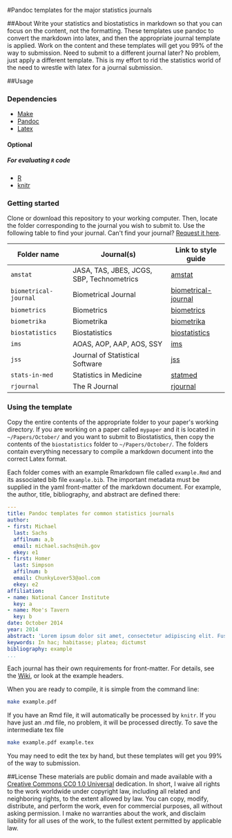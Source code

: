 #Pandoc templates for the major statistics journals

##About
Write your statistics and biostatistics in markdown so that you can focus on the content, not the formatting. These templates use pandoc to convert the markdown into latex, and then the appropriate journal template is applied. Work on the content and these templates will get you 99\% of the way to submission. Need to submit to a different journal later? No problem, just apply a different template. This is my effort to rid the statistics world of the need to wrestle with latex for a journal submission. 

##Usage

### Dependencies

- [Make](http://www.gnu.org/software/make/)
- [Pandoc](http://johnmacfarlane.net/pandoc/)
- [Latex](http://latex-project.org/ftp.html)

#### Optional

##### For evaluating `R` code
- [R](http://cran.us.r-project.org/)
- [knitr](http://yihui.name/knitr/)


### Getting started
Clone or download this repository to your working computer. Then, locate the folder corresponding to the journal you wish to submit to. Use the following table to find your journal. Can't find your journal? [Request it here](https://github.com/sachsmc/pandoc-journal-templates/issues/new). 

Folder name | Journal(s) | Link to style guide
-----------|-------------|----------------
`amstat` | JASA, TAS, JBES, JCGS, SBP, Technometrics | [amstat](http://journals.taylorandfrancis.com/amstat/asa-style-guide/)
`biometrical-journal` | Biometrical Journal | [biometrical-journal](http://onlinelibrary.wiley.com/journal/10.1002/(ISSN)1521-4036/homepage/ForAuthors.html)
`biometrics` | Biometrics | [biometrics](http://www.biometrics.tibs.org/latexdocumentclass.htm)
`biometrika` | Biometrika | [biometrika](http://www.oxfordjournals.org/our_journals/biomet/for_authors/)
`biostatistics` | Biostatistics | [biostatistics](http://www.oxfordjournals.org/our_journals/biosts/for_authors/msprep_submission.html)
`ims` | AOAS, AOP, AAP, AOS, SSY | [ims](http://www.e-publications.org/ims/support/ims-instructions.html)
`jss` | Journal of Statistical Software | [jss](http://www.jstatsoft.org/style)
`stats-in-med` | Statistics in Medicine | [statmed](http://onlinelibrary.wiley.com/journal/10.1002/(ISSN)1097-0258/homepage/ForAuthors.html)
`rjournal` | The R Journal | [rjournal](https://journal.r-project.org/submissions.html)

### Using the template
Copy the entire contents of the appropriate folder to your paper's working directory. If you are working on a paper called `mypaper` and it is located in `~/Papers/October/` and you want to submit to Biostatistics, then copy the contents of the `biostatistics` folder to `~/Papers/October/`. The folders contain everything necessary to compile a markdown document into the correct Latex format. 

Each folder comes with an example Rmarkdown file called `example.Rmd` and its associated bib file `example.bib`. The important metadata must be supplied in the yaml front-matter of the markdown document. For example, the author, title, bibliography, and abstract are defined there: 

```yaml
---
title: Pandoc templates for common statistics journals
author:
- first: Michael 
  last: Sachs
  affilnum: a,b
  email: michael.sachs@nih.gov
  ekey: e1
- first: Homer
  last: Simpson
  affilnum: b
  email: ChunkyLover53@aol.com
  ekey: e2
affiliation:
- name: National Cancer Institute
  key: a
- name: Moe's Tavern
  key: b
date: October 2014
year: 2014
abstract: 'Lorem ipsum dolor sit amet, consectetur adipiscing elit. Fusce non ex metus. Etiam tempor nisl at lorem facilisis, vel malesuada est mollis. Pellentesque nunc lacus, porttitor in mollis quis, pellentesque quis sem. Nunc consequat, elit vel tincidunt tincidunt, urna arcu efficitur turpis, ac mollis turpis velit vitae libero. Aenean mauris lacus, blandit a nulla a, scelerisque lobortis dolor. Etiam viverra, nibh vehicula vehicula congue, nisl dui mattis risus, quis convallis massa nisi quis elit. Maecenas gravida nunc nec dignissim consequat. Fusce scelerisque magna ut odio ullamcorper dapibus. Vivamus et dignissim nunc.'
keywords: In hac; habitasse; platea; dictumst
bibliography: example
...
```

Each journal has their own requirements for front-matter. For details, see the [Wiki](http://github.com/sachsmc/pandoc-journal-templates/wiki), or look at the example headers. 

When you are ready to compile, it is simple from the command line: 

```bash
make example.pdf
```

If you have an Rmd file, it will automatically be processed by `knitr`. If you have just an .md file, no problem, it will be processed directly. To save the intermediate tex file

```bash
make example.pdf example.tex
```

You may need to edit the tex by hand, but these templates will get you 99\% of the way to submission. 

##License
These materials are public domain and made available with a [Creative Commons CC0 1.0 Universal](http://creativecommons.org/publicdomain/zero/1.0/legalcode) dedication. In short, I waive all rights to the work worldwide under copyright law, including all related and neighboring rights, to the extent allowed by law. You can copy, modify, distribute, and perform the work, even for commercial purposes, all without asking permission. I make no warranties about the work, and disclaim liability for all uses of the work, to the fullest extent permitted by applicable law.

